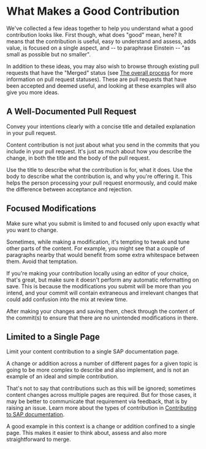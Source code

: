 # What Makes a Good Contribution

We've collected a few ideas together to help you understand what a good contribution looks like. First though, what does "good" mean, here? It means that the contribution is useful, easy to understand and assess, adds value, is focused on a single aspect, and -- to paraphrase Einstein -- "as small as possible but no smaller".

In addition to these ideas, you may also wish to browse through existing pull requests that have the "Merged" status (see [The overall process](overall-process.md) for more information on pull request statuses). These are pull requests that have been accepted and deemed useful, and looking at these examples will also give you more ideas.

## A Well-Documented Pull Request

Convey your intentions clearly with a concise title and detailed explanation in your pull request.

Content contribution is not just about what you send in the commits that you include in your pull request. It's just as much about how you describe the change, in both the title and the body of the pull request.

Use the title to describe what the contribution is for, what it does. Use the body to describe what the contribution is, and why you're offering it. This helps the person processing your pull request enormously, and could make the difference between acceptance and rejection.

## Focused Modifications

Make sure what you submit is limited to and focused only upon exactly what you want to change.

Sometimes, while making a modification, it's tempting to tweak and tune other parts of the content. For example, you might see that a couple of paragraphs nearby that would benefit from some extra whitespace between them. Avoid that temptation.

If you're making your contribution locally using an editor of your choice, that's great, but make sure it doesn't perform any automatic reformatting on save. This is because the modifications you submit will be more than you intend, and your commit will contain extraneous and irrelevant changes that could add confusion into the mix at review time.

After making your changes and saving them, check through the content of the commit(s) to ensure that there are no unintended modifications in there.

## Limited to a Single Page

Limit your content contribution to a single SAP documentation page.

A change or addition across a number of different pages for a given topic is going to be more complex to describe and also implement, and is not an example of an ideal and simple contribution.

That's not to say that contributions such as this will be ignored; sometimes content changes across multiple pages are required. But for those cases, it may be better to communicate that requirement via feedback, that is by raising an issue. Learn more about the types of contribution in [Contributing to SAP documentation](../contributing.md).

A good example in this context is a change or addition confined to a single page. This makes it easier to think about, assess and also more straightforward to merge.
